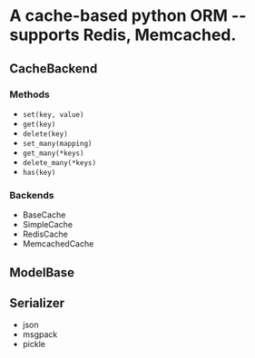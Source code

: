 # A cache-based python ORM -- supports Redis, Memcached.


## CacheBackend

### Methods

- `set(key, value)`
- `get(key)`
- `delete(key)`
- `set_many(mapping)`
- `get_many(*keys)`
- `delete_many(*keys)`
- `has(key)`

### Backends

- BaseCache
- SimpleCache
- RedisCache
- MemcachedCache

## ModelBase

## Serializer

- json
- msgpack
- pickle
